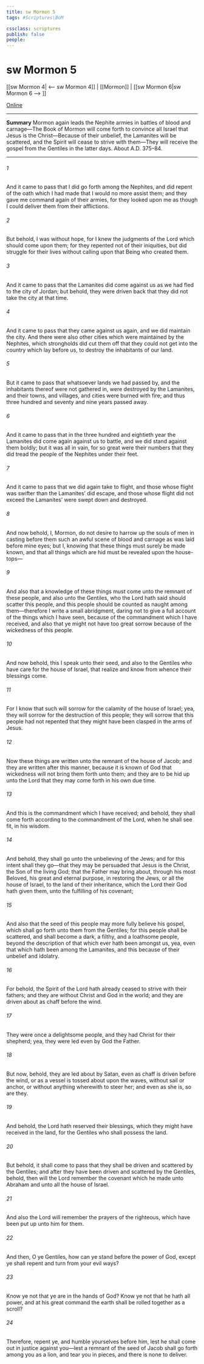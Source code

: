 ```yaml
---
title: sw Mormon 5
tags: #Scriptures\BoM

cssclass: scriptures
publish: false
people:
---
```


# sw Mormon 5
[[sw Mormon 4| <-- sw Mormon 4]] | [[Mormon]] | [[sw Mormon 6|sw Mormon 6 --> ]]

[Online](https://churchofjesuschrist.org/study/scriptures/bofm/morm/5?lang=eng)

---
__Summary__
Mormon again leads the Nephite armies in battles of blood and carnage—The Book of Mormon will come forth to convince all Israel that Jesus is the Christ—Because of their unbelief, the Lamanites will be scattered, and the Spirit will cease to strive with them—They will receive the gospel from the Gentiles in the latter days. About A.D. 375–84.

---
###### 1 
And it came to pass that I did go forth among the Nephites, and did repent of the oath which I had made that I would no more assist them; and they gave me command again of their armies, for they looked upon me as though I could deliver them from their afflictions.

###### 2 
But behold, I was without hope, for I knew the judgments of the Lord which should come upon them; for they repented not of their iniquities, but did struggle for their lives without calling upon that Being who created them.

###### 3 
And it came to pass that the Lamanites did come against us as we had fled to the city of Jordan; but behold, they were driven back that they did not take the city at that time.

###### 4 
And it came to pass that they came against us again, and we did maintain the city. And there were also other cities which were maintained by the Nephites, which strongholds did cut them off that they could not get into the country which lay before us, to destroy the inhabitants of our land.

###### 5 
But it came to pass that whatsoever lands we had passed by, and the inhabitants thereof were not gathered in, were destroyed by the Lamanites, and their towns, and villages, and cities were burned with fire; and thus three hundred and seventy and nine years passed away.

###### 6 
And it came to pass that in the three hundred and eightieth year the Lamanites did come again against us to battle, and we did stand against them boldly; but it was all in vain, for so great were their numbers that they did tread the people of the Nephites under their feet.

###### 7 
And it came to pass that we did again take to flight, and those whose flight was swifter than the Lamanites’ did escape, and those whose flight did not exceed the Lamanites’ were swept down and destroyed.

###### 8 
And now behold, I, Mormon, do not desire to harrow up the souls of men in casting before them such an awful scene of blood and carnage as was laid before mine eyes; but I, knowing that these things must surely be made known, and that all things which are hid must be revealed upon the house-tops—

###### 9 
And also that a knowledge of these things must come unto the remnant of these people, and also unto the Gentiles, who the Lord hath said should scatter this people, and this people should be counted as naught among them—therefore I write a small abridgment, daring not to give a full account of the things which I have seen, because of the commandment which I have received, and also that ye might not have too great sorrow because of the wickedness of this people.

###### 10 
And now behold, this I speak unto their seed, and also to the Gentiles who have care for the house of Israel, that realize and know from whence their blessings come.

###### 11 
For I know that such will sorrow for the calamity of the house of Israel; yea, they will sorrow for the destruction of this people; they will sorrow that this people had not repented that they might have been clasped in the arms of Jesus.

###### 12 
Now these things are written unto the remnant of the house of Jacob; and they are written after this manner, because it is known of God that wickedness will not bring them forth unto them; and they are to be hid up unto the Lord that they may come forth in his own due time.

###### 13 
And this is the commandment which I have received; and behold, they shall come forth according to the commandment of the Lord, when he shall see fit, in his wisdom.

###### 14 
And behold, they shall go unto the unbelieving of the Jews; and for this intent shall they go—that they may be persuaded that Jesus is the Christ, the Son of the living God; that the Father may bring about, through his most Beloved, his great and eternal purpose, in restoring the Jews, or all the house of Israel, to the land of their inheritance, which the Lord their God hath given them, unto the fulfilling of his covenant;

###### 15 
And also that the seed of this people may more fully believe his gospel, which shall go forth unto them from the Gentiles; for this people shall be scattered, and shall become a dark, a filthy, and a loathsome people, beyond the description of that which ever hath been amongst us, yea, even that which hath been among the Lamanites, and this because of their unbelief and idolatry.

###### 16 
For behold, the Spirit of the Lord hath already ceased to strive with their fathers; and they are without Christ and God in the world; and they are driven about as chaff before the wind.

###### 17 
They were once a delightsome people, and they had Christ for their shepherd; yea, they were led even by God the Father.

###### 18 
But now, behold, they are led about by Satan, even as chaff is driven before the wind, or as a vessel is tossed about upon the waves, without sail or anchor, or without anything wherewith to steer her; and even as she is, so are they.

###### 19 
And behold, the Lord hath reserved their blessings, which they might have received in the land, for the Gentiles who shall possess the land.

###### 20 
But behold, it shall come to pass that they shall be driven and scattered by the Gentiles; and after they have been driven and scattered by the Gentiles, behold, then will the Lord remember the covenant which he made unto Abraham and unto all the house of Israel.

###### 21 
And also the Lord will remember the prayers of the righteous, which have been put up unto him for them.

###### 22 
And then, O ye Gentiles, how can ye stand before the power of God, except ye shall repent and turn from your evil ways?

###### 23 
Know ye not that ye are in the hands of God? Know ye not that he hath all power, and at his great command the earth shall be rolled together as a scroll?

###### 24 
Therefore, repent ye, and humble yourselves before him, lest he shall come out in justice against you—lest a remnant of the seed of Jacob shall go forth among you as a lion, and tear you in pieces, and there is none to deliver.

